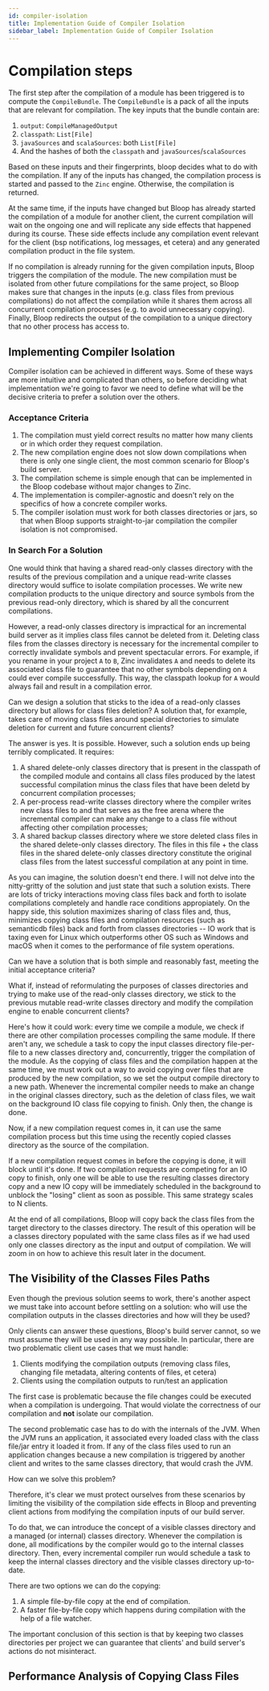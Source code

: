 ```yaml
---
id: compiler-isolation
title: Implementation Guide of Compiler Isolation
sidebar_label: Implementation Guide of Compiler Isolation
---
```


# Compilation steps

The first step after the compilation of a module has been triggered is to
compute the `CompileBundle`. The `CompileBundle` is a pack of all the inputs
that are relevant for compilation. The key inputs that the bundle contain
are:

1. `output`: `CompileManagedOutput`
1. `classpath`: `List[File]`
1. `javaSources` and `scalaSources`: both `List[File]`
1. And the hashes of both the `classpath` and `javaSources`/`scalaSources`

Based on these inputs and their fingerprints, bloop decides what to do with
the compilation. If any of the inputs has changed, the compilation process is
started and passed to the `Zinc` engine. Otherwise, the compilation is
returned.

At the same time, if the inputs have changed but Bloop has already started
the compilation of a module for another client, the current compilation will
wait on the ongoing one and will replicate any side effects that happened
during its course. These side effects include any compilation event relevant
for the client (bsp notifications, log messages, et cetera) and any generated
compilation product in the file system.

If no compilation is already running for the given compilation inputs, Bloop
triggers the compilation of the module. The new compilation must be isolated
from other future compilations for the same project, so Bloop makes sure that
changes in the inputs (e.g. class files from previous compilations) do not
affect the compilation while it shares them across all concurrent compilation
processes (e.g. to avoid unnecessary copying). Finally, Bloop redirects the
output of the compilation to a unique directory that no other process has
access to.

## Implementing Compiler Isolation

Compiler isolation can be achieved in different ways. Some of these ways are
more intuitive and complicated than others, so before deciding what
implementation we're going to favor we need to define what will be the
decisive criteria to prefer a solution over the others.

### Acceptance Criteria

1. The compilation must yield correct results no matter how many clients or
   in which order they request compilation.
1. The new compilation engine does not slow down compilations when there is
   only one single client, the most common scenario for Bloop's build server.
1. The compilation scheme is simple enough that can be implemented in the
   Bloop codebase without major changes to Zinc.
1. The implementation is compiler-agnostic and doesn't rely on the specifics
   of how a concrete compiler works.
1. The compiler isolation must work for both classes directories or jars, so
   that when Bloop supports straight-to-jar compilation the compiler isolation
   is not compromised.

### In Search For a Solution

One would think that having a shared read-only classes directory with the
results of the previous compilation and a unique read-write classes directory
would suffice to isolate compilation processes. We write new compilation
products to the unique directory and source symbols from the previous
read-only directory, which is shared by all the concurrent compilations.

However, a read-only classes directory is impractical for an incremental
build server as it implies class files cannot be deleted from it. Deleting
class files from the classes directory is necessary for the incremental
compiler to correctly invalidate symbols and prevent spectacular errors. For
example, if you rename in your project `A` to `B`, Zinc invalidates `A` and
needs to delete its associated class file to guarantee that no other symbols
depending on `A` could ever compile successfully. This way, the classpath
lookup for `A` would always fail and result in a compilation error.

Can we design a solution that sticks to the idea of a read-only classes
directory but allows for class files deletion? A solution that, for example,
takes care of moving class files around special directories to simulate
deletion for current and future concurrent clients?

The answer is yes. It is possible. However, such a solution ends up being
terribly complicated. It requires:

1. A shared delete-only classes directory that is present in the classpath of
the compiled module and contains all class files produced by the latest
successful compilation minus the class files that have been deletd by
concurrent compilation processes;
1. A per-process read-write classes directory where the compiler writes new
class files to and that serves as the free arena where the incremental
compiler can make any change to a class file without affecting other
compilation processes;
1. A shared backup classes directory where we store deleted class files in
the shared delete-only classes directory. The files in this file + the class
files in the shared delete-only classes directory constitute the original
class files from the latest successful compilation at any point in time.

As you can imagine, the solution doesn't end there. I will not delve into the
nitty-gritty of the solution and just state that such a solution exists.
There are lots of tricky interactions moving class files back and forth to
isolate compilations completely and handle race conditions appropiately. On
the happy side, this solution maximizes sharing of class files and, thus,
minimizes copying class files and compilation resources (such as semanticdb
files) back and forth from classes directories -- IO work that is taxing even
for Linux which outperforms other OS such as Windows and macOS when it comes
to the performance of file system operations.

Can we have a solution that is both simple and reasonably fast, meeting the
initial acceptance criteria?

What if, instead of reformulating the purposes of classes directories and
trying to make use of the read-only classes directory, we stick to the
previous mutable read-write classes directory and modify the compilation
engine to enable concurrent clients?

Here's how it could work: every time we compile a module, we check if there
are other compilation processes compiling the same module. If there aren't
any, we schedule a task to copy the input classes directory file-per-file to
a new classes directory and, concurrently, trigger the compilation of the
module. As the copying of class files and the compilation happen at the same
time, we must work out a way to avoid copying over files that are produced by
the new compilation, so we set the output compile directory to a new path.
Whenever the incremental compiler needs to make an change in the original
classes directory, such as the deletion of class files, we wait on the
background IO class file copying to finish. Only then, the change is done.

Now, if a new compilation request comes in, it can use the same compilation
process but this time using the recently copied classes directory as the
source of the compilation.

If a new compilation request comes in before the copying is done, it will
block until it's done. If two compilation requests are competing for an IO
copy to finish, only one will be able to use the resulting classes directory
copy and a new IO copy will be immediately scheduled in the background to
unblock the "losing" client as soon as possible. This same strategy scales to
N clients.

At the end of all compilations, Bloop will copy back the class files from the
target directory to the classes directory. The result of this operation will
be a classes directory populated with the same class files as if we had used
only one classes directory as the input and output of compilation. We will
zoom in on how to achieve this result later in the document.

## The Visibility of the Classes Files Paths

Even though the previous solution seems to work, there's another aspect we
must take into account before settling on a solution: who will use the
compilation outputs in the classes directories and how will they be used?

Only clients can answer these questions, Bloop's build server cannot, so we
must assume they will be used in any way possible. In particular, there are
two problematic client use cases that we must handle:

1. Clients modifying the compilation outputs (removing class files,
changing file metadata, altering contents of files, et cetera)
1. Clients using the compilation outputs to run/test an application

The first case is problematic because the file changes could be executed when
a compilation is undergoing. That would violate the correctness of our
compilation and **not** isolate our compilation.

The second problematic case has to do with the internals of the JVM. When the
JVM runs an application, it associated every loaded class with the class
file/jar entry it loaded it from. If any of the class files used to run an
application changes because a new compilation is triggered by another client
and writes to the same classes directory, that would crash the JVM.

How can we solve this problem?

Therefore, it's clear we must protect ourselves from these scenarios by
limiting the visibility of the compilation side effects in Bloop and
preventing client actions from modifying the compilation inputs of our build
server.

To do that, we can introduce the concept of a visible classes directory and a
managed (or internal) classes directory. Whenever the compilation is done,
all modifications by the compiler would go to the internal classes directory.
Then, every incremental compiler run would schedule a task to keep the
internal classes directory and the visible classes directory up-to-date.

There are two options we can do the copying:

1. A simple file-by-file copy at the end of compilation.
1. A faster file-by-file copy which happens during compilation with the help
of a file watcher.

The important conclusion of this section is that by keeping two classes
directories per project we can guarantee that clients' and build server's
actions do not misinteract.

## Performance Analysis of Copying Class Files

